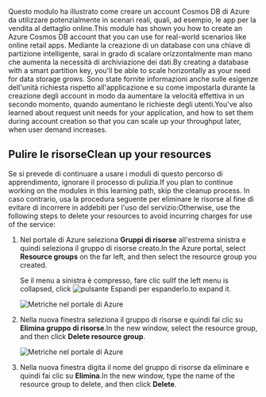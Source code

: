 <span data-ttu-id="e3de5-101">Questo modulo ha illustrato come creare un account Cosmos DB di Azure da utilizzare potenzialmente in scenari reali, quali, ad esempio, le app per la vendita al dettaglio online.</span><span class="sxs-lookup"><span data-stu-id="e3de5-101">This module has shown you how to create an Azure Cosmos DB account that you can use for real-world scenarios like online retail apps.</span></span> <span data-ttu-id="e3de5-102">Mediante la creazione di un database con una chiave di partizione intelligente, sarai in grado di scalare orizzontalmente man mano che aumenta la necessità di archiviazione dei dati.</span><span class="sxs-lookup"><span data-stu-id="e3de5-102">By creating a database with a smart partition key, you'll be able to scale horizontally as your need for data storage grows.</span></span> <span data-ttu-id="e3de5-103">Sono state fornite informazioni anche sulle esigenze dell'unità richiesta rispetto all'applicazione e su come impostarla durante la creazione degli account in modo da aumentare la velocità effettiva in un secondo momento, quando aumentano le richieste degli utenti.</span><span class="sxs-lookup"><span data-stu-id="e3de5-103">You've also learned about request unit needs for your application, and how to set them during account creation so that you can scale up your throughput later, when user demand increases.</span></span>

## <a name="clean-up-your-resources"></a><span data-ttu-id="e3de5-104">Pulire le risorse</span><span class="sxs-lookup"><span data-stu-id="e3de5-104">Clean up your resources</span></span>
<!---TODO: Do we need to include cleanup for the free education tier?--->

<span data-ttu-id="e3de5-105">Se si prevede di continuare a usare i moduli di questo percorso di apprendimento, ignorare il processo di pulizia.</span><span class="sxs-lookup"><span data-stu-id="e3de5-105">If you plan to continue working on the modules in this learning path, skip the cleanup process.</span></span> <span data-ttu-id="e3de5-106">In caso contrario, usa la procedura seguente per eliminare le risorse al fine di evitare di incorrere in addebiti per l'uso del servizio:</span><span class="sxs-lookup"><span data-stu-id="e3de5-106">Otherwise, use the following steps to delete your resources to avoid incurring charges for use of the service:</span></span>

1. <span data-ttu-id="e3de5-107">Nel portale di Azure seleziona **Gruppi di risorse** all'estrema sinistra e quindi seleziona il gruppo di risorse creato.</span><span class="sxs-lookup"><span data-stu-id="e3de5-107">In the Azure portal, select **Resource groups** on the far left, and then select the resource group you created.</span></span>  

    <span data-ttu-id="e3de5-108">Se il menu a sinistra è compresso, fare clic sul</span><span class="sxs-lookup"><span data-stu-id="e3de5-108">If the left menu is collapsed, click</span></span> ![pulsante Espandi](../media-draft/6-expand.png) <span data-ttu-id="e3de5-110">per espanderlo.</span><span class="sxs-lookup"><span data-stu-id="e3de5-110">to expand it.</span></span>

   ![Metriche nel portale di Azure](../media-draft/6-delete-resources-select.png)

1. <span data-ttu-id="e3de5-112">Nella nuova finestra seleziona il gruppo di risorse e quindi fai clic su **Elimina gruppo di risorse**.</span><span class="sxs-lookup"><span data-stu-id="e3de5-112">In the new window, select the resource group, and then click **Delete resource group**.</span></span>

   ![Metriche nel portale di Azure](../media-draft/6-delete-resources.png)

1. <span data-ttu-id="e3de5-114">Nella nuova finestra digita il nome del gruppo di risorse da eliminare e quindi fai clic su **Elimina**.</span><span class="sxs-lookup"><span data-stu-id="e3de5-114">In the new window, type the name of the resource group to delete, and then click **Delete**.</span></span>
